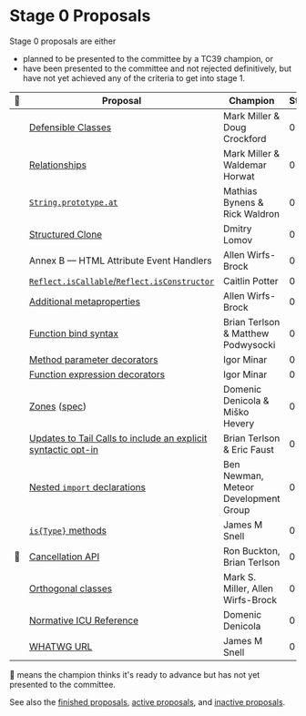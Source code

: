 # Stage 0 Proposals

Stage 0 proposals are either

* planned to be presented to the committee by a TC39 champion, or
* have been presented to the committee and not rejected definitively, but have not yet achieved any of the criteria to get into stage 1.

| 🚀 | Proposal                                                                                                                                 | Champion                        | Stage |
|---|------------------------------------------------------------------------------------------------------------------------------------------|---------------------------------|-------|
|   | [Defensible Classes](http://wiki.ecmascript.org/doku.php?id=strawman:defensible_classes)                                                 | Mark Miller & Doug Crockford    | 0     |
|   | [Relationships](http://wiki.ecmascript.org/doku.php?id=strawman:relationships)                                                           | Mark Miller & Waldemar Horwat   | 0     |
|   | [`String.prototype.at`](https://github.com/mathiasbynens/String.prototype.at)                                                            | Mathias Bynens & Rick Waldron   | 0     |
|   | [Structured Clone](https://github.com/dslomov-chromium/ecmascript-structured-clone)                                                      | Dmitry Lomov                    | 0     |
|   | Annex B — HTML Attribute Event Handlers                                                                                                  | Allen Wirfs-Brock               | 0     |
|   | [`Reflect.isCallable`/`Reflect.isConstructor`](https://github.com/caitp/TC39-Proposals/blob/master/tc39-reflect-isconstructor-iscallable.md) | Caitlin Potter              | 0     |
|   | [Additional metaproperties](https://github.com/allenwb/ESideas/blob/master/ES7MetaProps.md)                                              | Allen Wirfs-Brock               | 0     |
|   | [Function bind syntax](https://github.com/zenparsing/es-function-bind)                                                                   | Brian Terlson & Matthew Podwysocki | 0  |
|   | [Method parameter decorators](https://goo.gl/r1XT9b)                                                                                     | Igor Minar                      | 0     |
|   | [Function expression decorators](https://goo.gl/8MmCMG)                                                                                  | Igor Minar                      | 0     |
|   | [Zones](https://github.com/domenic/zones) ([spec](https://domenic.github.io/zones/))                                                     | Domenic Denicola & Miško Hevery | 0     |
|   | [Updates to Tail Calls to include an explicit syntactic opt-in](https://github.com/tc39/proposal-ptc-syntax)                             | Brian Terlson & Eric Faust      | 0     |
|   | [Nested `import` declarations](https://github.com/tc39/ecma262/pull/646)                                                                 | Ben Newman, Meteor Development Group | 0 |
|   | [`is{Type}` methods](https://github.com/jasnell/proposal-istypes)                                                                        | James M Snell                   | 0     |
|🚀| [Cancellation API](https://github.com/tc39/proposal-cancellation)                                                                          | Ron Buckton, Brian Terlson      | 0     |
|   | [Orthogonal classes](https://github.com/erights/Orthogonal-Classes)                                                                      | Mark S. Miller, Allen Wirfs-Brock | 0   |
|   | [Normative ICU Reference](https://github.com/tc39/tc39-notes/blob/master/es8/2017-05/may-23.md#normative-icu-reference)                  | Domenic Denicola                | 0     |
|   | [WHATWG URL](https://github.com/jasnell/proposal-url)                                                                                    | James M Snell                   | 0     |

🚀 means the champion thinks it's ready to advance but has not yet presented to the committee.

See also the [finished proposals](finished-proposals.md), [active proposals](README.md), and [inactive proposals](inactive-proposals.md).
